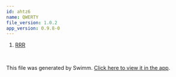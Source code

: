 ```yaml
---
id: ahtz6
name: QWERTY
file_version: 1.0.2
app_version: 0.9.8-0
---
```


<!-- Steps - Do not remove this comment -->
1. [RRR](rrr.ybw2y.sw.md)


<br/>

This file was generated by Swimm. [Click here to view it in the app](http://localhost:5000/repos/ls4DA2fLasmQuEbT4ipw/playlists/ahtz6).